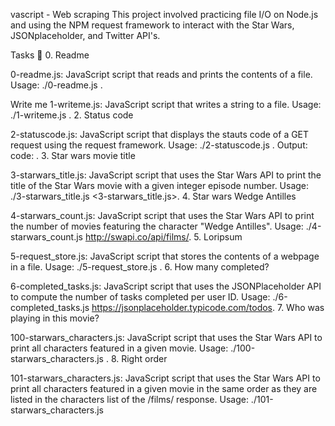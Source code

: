 vascript - Web scraping This project involved practicing file I/O on Node.js and using the NPM request framework to interact with the Star Wars, JSONplaceholder, and Twitter API's.

Tasks 📃 0. Readme

0-readme.js: JavaScript script that reads and prints the contents of a file. Usage: ./0-readme.js .

Write me
1-writeme.js: JavaScript script that writes a string to a file. Usage: ./1-writeme.js . 2. Status code

2-statuscode.js: JavaScript script that displays the stauts code of a GET request using the request framework. Usage: ./2-statuscode.js . Output: code: . 3. Star wars movie title

3-starwars_title.js: JavaScript script that uses the Star Wars API to print the title of the Star Wars movie with a given integer episode number. Usage: ./3-starwars_title.js <3-starwars_title.js>. 4. Star wars Wedge Antilles

4-starwars_count.js: JavaScript script that uses the Star Wars API to print the number of movies featuring the character "Wedge Antilles". Usage: ./4-starwars_count.js http://swapi.co/api/films/. 5. Loripsum

5-request_store.js: JavaScript script that stores the contents of a webpage in a file. Usage: ./5-request_store.js . 6. How many completed?

6-completed_tasks.js: JavaScript script that uses the JSONPlaceholder API to compute the number of tasks completed per user ID. Usage: ./6-completed_tasks.js https://jsonplaceholder.typicode.com/todos. 7. Who was playing in this movie?

100-starwars_characters.js: JavaScript script that uses the Star Wars API to print all characters featured in a given movie. Usage: ./100-starwars_characters.js . 8. Right order

101-starwars_characters.js: JavaScript script that uses the Star Wars API to print all characters featured in a given movie in the same order as they are listed in the characters list of the /films/ response. Usage: ./101-starwars_characters.js
